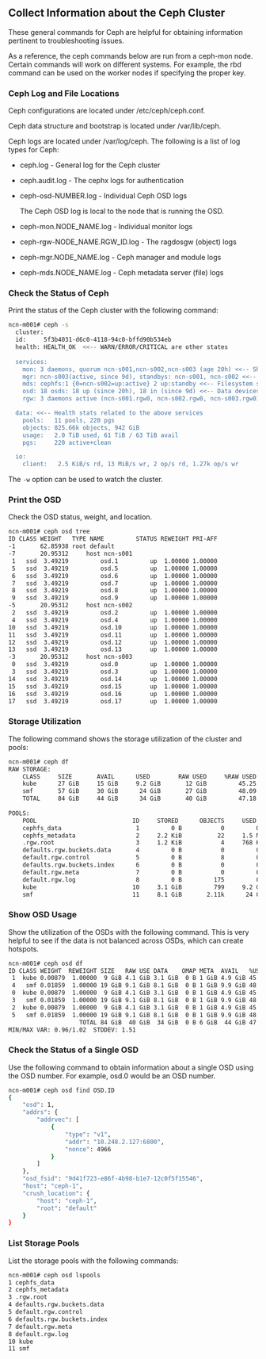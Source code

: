 ## Collect Information about the Ceph Cluster

These general commands for Ceph are helpful for obtaining information pertinent to troubleshooting issues.

As a reference, the ceph commands below are run from a ceph-mon node. Certain commands will work on different systems. For example, the rbd command can be used on the worker nodes if specifying the proper key.

### Ceph Log and File Locations

Ceph configurations are located under /etc/ceph/ceph.conf.

Ceph data structure and bootstrap is located under /var/lib/ceph.

Ceph logs are located under /var/log/ceph. The following is a list of log types for Ceph:

-   ceph.log - General log for the Ceph cluster
-   ceph.audit.log - The cephx logs for authentication
-   ceph-osd-NUMBER.log - Individual Ceph OSD logs

    The Ceph OSD log is local to the node that is running the OSD.

-   ceph-mon.NODE\_NAME.log - Individual monitor logs
-   ceph-rgw-NODE\_NAME.RGW\_ID.log - The ragdosgw \(object\) logs
-   ceph-mgr.NODE\_NAME.log - Ceph manager and module logs
-   ceph-mds.NODE\_NAME.log - Ceph metadata server \(file\) logs

### Check the Status of Ceph

Print the status of the Ceph cluster with the following command:

```bash
ncn-m001# ceph -s
  cluster:
  id:     5f3b4031-d6c0-4118-94c0-bffd90b534eb
  health: HEALTH_OK  <<-- WARN/ERROR/CRITICAL are other states
 
  services:
    mon: 3 daemons, quorum ncn-s001,ncn-s002,ncn-s003 (age 20h) <<-- Should have quorum and ideally an odd number of mon nodes
    mgr: ncn-s003(active, since 9d), standbys: ncn-s001, ncn-s002 <<-- The watchdog for the cluster
    mds: cephfs:1 {0=ncn-s002=up:active} 2 up:standby <<-- Filesystem service
    osd: 18 osds: 18 up (since 20h), 18 in (since 9d) <<-- Data devices: 1 OSD = 1 hard drive designated for ceph
    rgw: 3 daemons active (ncn-s001.rgw0, ncn-s002.rgw0, ncn-s003.rgw0) <<-- Object storage

  data: <<-- Health stats related to the above services
    pools:   11 pools, 220 pgs
    objects: 825.66k objects, 942 GiB
    usage:   2.0 TiB used, 61 TiB / 63 TiB avail
    pgs:     220 active+clean

  io:
    client:   2.5 KiB/s rd, 13 MiB/s wr, 2 op/s rd, 1.27k op/s wr
```

The `-w` option can be used to watch the cluster.

### Print the OSD

Check the OSD status, weight, and location.

```bash
ncn-m001# ceph osd tree
ID CLASS WEIGHT   TYPE NAME         STATUS REWEIGHT PRI-AFF
-1       62.85938 root default
-7       20.95312     host ncn-s001
 1   ssd  3.49219         osd.1         up  1.00000 1.00000
 5   ssd  3.49219         osd.5         up  1.00000 1.00000
 6   ssd  3.49219         osd.6         up  1.00000 1.00000
 7   ssd  3.49219         osd.7         up  1.00000 1.00000
 8   ssd  3.49219         osd.8         up  1.00000 1.00000
 9   ssd  3.49219         osd.9         up  1.00000 1.00000
-5       20.95312     host ncn-s002
 2   ssd  3.49219         osd.2         up  1.00000 1.00000
 4   ssd  3.49219         osd.4         up  1.00000 1.00000
10   ssd  3.49219         osd.10        up  1.00000 1.00000
11   ssd  3.49219         osd.11        up  1.00000 1.00000
12   ssd  3.49219         osd.12        up  1.00000 1.00000
13   ssd  3.49219         osd.13        up  1.00000 1.00000
-3       20.95312     host ncn-s003
 0   ssd  3.49219         osd.0         up  1.00000 1.00000
 3   ssd  3.49219         osd.3         up  1.00000 1.00000
14   ssd  3.49219         osd.14        up  1.00000 1.00000
15   ssd  3.49219         osd.15        up  1.00000 1.00000
16   ssd  3.49219         osd.16        up  1.00000 1.00000
17   ssd  3.49219         osd.17        up  1.00000 1.00000
```

### Storage Utilization

The following command shows the storage utilization of the cluster and pools:

```bash
ncn-m001# ceph df
RAW STORAGE:
    CLASS     SIZE       AVAIL      USED        RAW USED     %RAW USED
    kube      27 GiB     15 GiB     9.2 GiB       12 GiB         45.25
    smf       57 GiB     30 GiB      24 GiB       27 GiB         48.09
    TOTAL     84 GiB     44 GiB      34 GiB       40 GiB         47.18
 
POOLS:
    POOL                           ID     STORED      OBJECTS     USED        %USED     MAX AVAIL
    cephfs_data                     1         0 B           0         0 B         0        13 GiB
    cephfs_metadata                 2     2.2 KiB          22     1.5 MiB         0        13 GiB
    .rgw.root                       3     1.2 KiB           4     768 KiB         0        13 GiB
    defaults.rgw.buckets.data       4         0 B           0         0 B         0        13 GiB
    default.rgw.control             5         0 B           8         0 B         0        13 GiB
    defaults.rgw.buckets.index      6         0 B           0         0 B         0        13 GiB
    default.rgw.meta                7         0 B           0         0 B         0        13 GiB
    default.rgw.log                 8         0 B         175         0 B         0        13 GiB
    kube                           10     3.1 GiB         799     9.2 GiB     40.64       4.5 GiB
    smf                            11     8.1 GiB       2.11k      24 GiB     47.71       8.9 GiB
```

### Show OSD Usage

Show the utilization of the OSDs with the following command. This is very helpful to see if the data is not balanced across OSDs, which can create hotspots.

```bash
ncn-m001# ceph osd df
ID CLASS WEIGHT  REWEIGHT SIZE   RAW USE DATA    OMAP META  AVAIL   %USE  VAR  PGS STATUS
 1  kube 0.00879  1.00000  9 GiB 4.1 GiB 3.1 GiB  0 B 1 GiB 4.9 GiB 45.25 0.96  99     up
 4   smf 0.01859  1.00000 19 GiB 9.1 GiB 8.1 GiB  0 B 1 GiB 9.9 GiB 48.09 1.02 141     up
 0  kube 0.00879  1.00000  9 GiB 4.1 GiB 3.1 GiB  0 B 1 GiB 4.9 GiB 45.25 0.96  93     up
 3   smf 0.01859  1.00000 19 GiB 9.1 GiB 8.1 GiB  0 B 1 GiB 9.9 GiB 48.09 1.02 147     up
 2  kube 0.00879  1.00000  9 GiB 4.1 GiB 3.1 GiB  0 B 1 GiB 4.9 GiB 45.25 0.96 100     up
 5   smf 0.01859  1.00000 19 GiB 9.1 GiB 8.1 GiB  0 B 1 GiB 9.9 GiB 48.09 1.02 140     up
                    TOTAL 84 GiB  40 GiB  34 GiB  0 B 6 GiB  44 GiB 47.18
MIN/MAX VAR: 0.96/1.02  STDDEV: 1.51
```

### Check the Status of a Single OSD

Use the following command to obtain information about a single OSD using the OSD number. For example, osd.0 would be an OSD number.

```bash
ncn-m001# ceph osd find OSD.ID
{
    "osd": 1,
    "addrs": {
        "addrvec": [
            {
                "type": "v1",
                "addr": "10.248.2.127:6800",
                "nonce": 4966
            }
        ]
    },
    "osd_fsid": "9d41f723-e86f-4b98-b1e7-12c0f5f15546",
    "host": "ceph-1",
    "crush_location": {
        "host": "ceph-1",
        "root": "default"
    }
}
```

### List Storage Pools

List the storage pools with the following commands:

```bash
ncn-m001# ceph osd lspools
1 cephfs_data
2 cephfs_metadata
3 .rgw.root
4 defaults.rgw.buckets.data
5 default.rgw.control
6 defaults.rgw.buckets.index
7 default.rgw.meta
8 default.rgw.log
10 kube
11 smf
```


